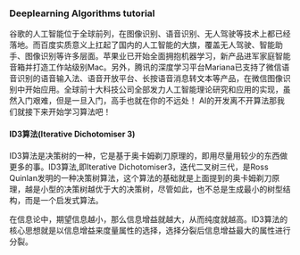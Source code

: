### Deeplearning Algorithms tutorial
谷歌的人工智能位于全球前列，在图像识别、语音识别、无人驾驶等技术上都已经落地。而百度实质意义上扛起了国内的人工智能的大旗，覆盖无人驾驶、智能助手、图像识别等许多层面。苹果业已开始全面拥抱机器学习，新产品进军家庭智能音箱并打造工作站级别Mac。另外，腾讯的深度学习平台Mariana已支持了微信语音识别的语音输入法、语音开放平台、长按语音消息转文本等产品，在微信图像识别中开始应用。全球前十大科技公司全部发力人工智能理论研究和应用的实现，虽然入门艰难，但是一旦入门，高手也就在你的不远处！
AI的开发离不开算法那我们就接下来开始学习算法吧！


#### ID3算法(Iterative Dichotomiser 3)

ID3算法是决策树的一种，它是基于奥卡姆剃刀原理的，即用尽量用较少的东西做更多的事。ID3算法,即Iterative Dichotomiser3，迭代二叉树三代，是Ross Quinlan发明的一种决策树算法，这个算法的基础就是上面提到的奥卡姆剃刀原理，越是小型的决策树越优于大的决策树，尽管如此，也不总是生成最小的树型结构，而是一个启发式算法。


在信息论中，期望信息越小，那么信息增益就越大，从而纯度就越高。ID3算法的核心思想就是以信息增益来度量属性的选择，选择分裂后信息增益最大的属性进行分裂。
  
#### 
